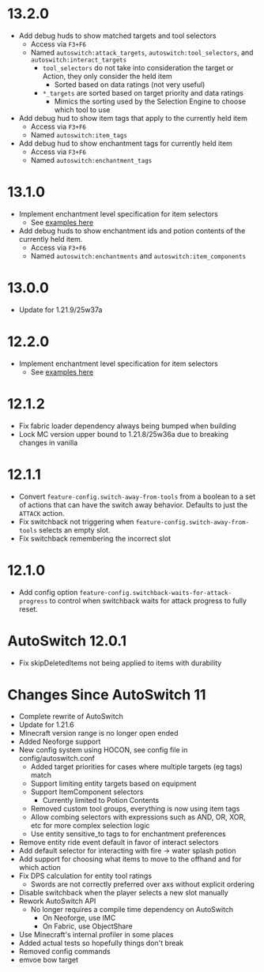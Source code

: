 # 13.2.0
- Add debug huds to show matched targets and tool selectors
  - Access via `F3+F6`
  - Named `autoswitch:attack_targets`, `autoswitch:tool_selectors`, and `autoswitch:interact_targets`
    - `tool_selectors` do not take into consideration the target or Action, they only consider the held item
      - Sorted based on data ratings (not very useful)
    - `*_targets` are sorted based on target priority and data ratings
      - Mimics the sorting used by the Selection Engine to choose which tool to use
- Add debug hud to show item tags that apply to the currently held item
  - Access via `F3+F6`
  - Named `autoswitch:item_tags`
- Add debug hud to show enchantment tags for currently held item
  - Access via `F3+F6`
  - Named `autoswitch:enchantment_tags`

# 13.1.0
- Implement enchantment level specification for item selectors
    - See [examples here](https://github.com/dexman545/Fabric-Autoswitch/blob/master/fabric/src/gametest/resources/configs/enchantmentLevelTest.conf)
- Add debug huds to show enchantment ids and potion contents of the currently held item. 
  - Access via `F3+F6`
  - Named `autoswitch:enchantments` and `autoswitch:item_components`

# 13.0.0
- Update for 1.21.9/25w37a

# 12.2.0
- Implement enchantment level specification for item selectors
    - See [examples here](https://github.com/dexman545/Fabric-Autoswitch/blob/master/fabric/src/gametest/resources/configs/enchantmentLevelTest.conf)

# 12.1.2
- Fix fabric loader dependency always being bumped when building
- Lock MC version upper bound to 1.21.8/25w36a due to breaking changes in vanilla

# 12.1.1
- Convert `feature-config.switch-away-from-tools` from a boolean to a set of actions that can 
have the switch away behavior. Defaults to just the `ATTACK` action.
- Fix switchback not triggering when `feature-config.switch-away-from-tools` selects an empty slot.
- Fix switchback remembering the incorrect slot

# 12.1.0
- Add config option `feature-config.switchback-waits-for-attack-progress` to
control when switchback waits for attack progress to fully reset.

# AutoSwitch 12.0.1
- Fix skipDeletedItems not being applied to items with durability

# Changes Since AutoSwitch 11
- Complete rewrite of AutoSwitch
- Update for 1.21.6
- Minecraft version range is no longer open ended
- Added Neoforge support
- New config system using HOCON, see config file in config/autoswitch.conf
  - Added target priorities for cases where multiple targets (eg tags) match
  - Support limiting entity targets based on equipment
  - Support ItemComponent selectors
    - Currently limited to Potion Contents
  - Removed custom tool groups, everything is now using item tags
  - Allow combing selectors with expressions such as AND, OR, XOR, etc for more complex selection logic
  - Use entity sensitive_to tags to for enchantment preferences
- Remove entity ride event default in favor of interact selectors
- Add default selector for interacting with fire -> water splash potion
- Add support for choosing what items to move to the offhand and for which action
- Fix DPS calculation for entity tool ratings
  - Swords are not correctly preferred over axs without explicit ordering
- Disable switchback when the player selects a new slot manually
- Rework AutoSwitch API
  - No longer requires a compile time dependency on AutoSwitch
    - On Neoforge, use IMC
    - On Fabric, use ObjectShare
- Use Minecraft's internal profiler in some places
- Added actual tests so hopefully things don't break
- Removed config commands
- emvoe bow target
